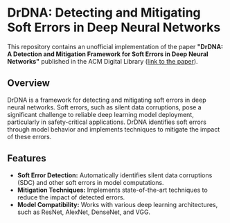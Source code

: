 
# DrDNA: Detecting and Mitigating Soft Errors in Deep Neural Networks

This repository contains an unofficial implementation of the paper **"DrDNA: A Detection and Mitigation Framework for Soft Errors in Deep Neural Networks"** published in the ACM Digital Library ([link to the paper](https://dl.acm.org/doi/pdf/10.1145/3620666.3651349)).

## Overview

DrDNA is a framework for detecting and mitigating soft errors in deep neural networks. Soft errors, such as silent data corruptions, pose a significant challenge to reliable deep learning model deployment, particularly in safety-critical applications. DrDNA identifies soft errors through model behavior and implements techniques to mitigate the impact of these errors.

## Features

- **Soft Error Detection:** Automatically identifies silent data corruptions (SDC) and other soft errors in model computations.
- **Mitigation Techniques:** Implements state-of-the-art techniques to reduce the impact of detected errors.
- **Model Compatibility:** Works with various deep learning architectures, such as ResNet, AlexNet, DenseNet, and VGG.

